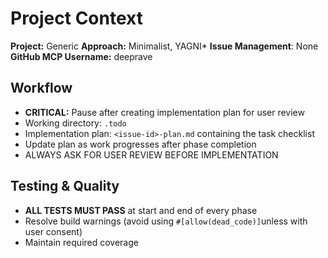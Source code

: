 # Project Context

**Project:** Generic
**Approach:** Minimalist, YAGNI*
**Issue Management**: None
**GitHub MCP Username:** deeprave

## Workflow

- **CRITICAL:** Pause after creating implementation plan for user review
- Working directory: `.todo`
- Implementation plan: `<issue-id>-plan.md` containing the task checklist
- Update plan as work progresses after phase completion
- ALWAYS ASK FOR USER REVIEW BEFORE IMPLEMENTATION

## Testing & Quality

- **ALL TESTS MUST PASS** at start and end of every phase
- Resolve build warnings (avoid using `#[allow(dead_code)]`unless with user consent)
- Maintain required coverage
